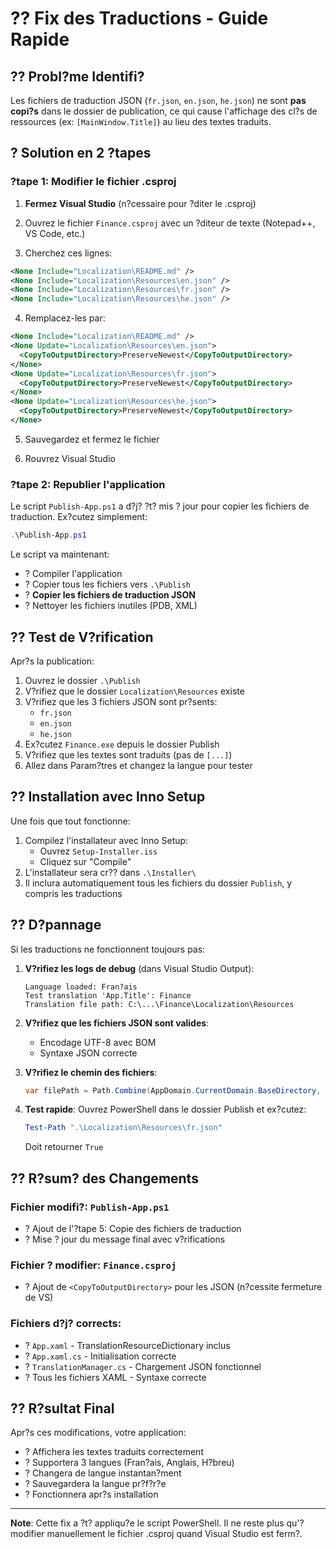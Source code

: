 # ?? Fix des Traductions - Guide Rapide

## ?? Probl?me Identifi?

Les fichiers de traduction JSON (`fr.json`, `en.json`, `he.json`) ne sont **pas copi?s** dans le dossier de publication, ce qui cause l'affichage des cl?s de ressources (ex: `[MainWindow.Title]`) au lieu des textes traduits.

## ? Solution en 2 ?tapes

### ?tape 1: Modifier le fichier .csproj

1. **Fermez Visual Studio** (n?cessaire pour ?diter le .csproj)

2. Ouvrez le fichier `Finance.csproj` avec un ?diteur de texte (Notepad++, VS Code, etc.)

3. Cherchez ces lignes:
```xml
<None Include="Localization\README.md" />
<None Include="Localization\Resources\en.json" />
<None Include="Localization\Resources\fr.json" />
<None Include="Localization\Resources\he.json" />
```

4. Remplacez-les par:
```xml
<None Include="Localization\README.md" />
<None Update="Localization\Resources\en.json">
  <CopyToOutputDirectory>PreserveNewest</CopyToOutputDirectory>
</None>
<None Update="Localization\Resources\fr.json">
  <CopyToOutputDirectory>PreserveNewest</CopyToOutputDirectory>
</None>
<None Update="Localization\Resources\he.json">
  <CopyToOutputDirectory>PreserveNewest</CopyToOutputDirectory>
</None>
```

5. Sauvegardez et fermez le fichier

6. Rouvrez Visual Studio

### ?tape 2: Republier l'application

Le script `Publish-App.ps1` a d?j? ?t? mis ? jour pour copier les fichiers de traduction. Ex?cutez simplement:

```powershell
.\Publish-App.ps1
```

Le script va maintenant:
- ? Compiler l'application
- ? Copier tous les fichiers vers `.\Publish`
- ? **Copier les fichiers de traduction JSON**
- ? Nettoyer les fichiers inutiles (PDB, XML)

## ?? Test de V?rification

Apr?s la publication:

1. Ouvrez le dossier `.\Publish`
2. V?rifiez que le dossier `Localization\Resources` existe
3. V?rifiez que les 3 fichiers JSON sont pr?sents:
   - `fr.json`
   - `en.json`
   - `he.json`
4. Ex?cutez `Finance.exe` depuis le dossier Publish
5. V?rifiez que les textes sont traduits (pas de `[...]`)
6. Allez dans Param?tres et changez la langue pour tester

## ?? Installation avec Inno Setup

Une fois que tout fonctionne:

1. Compilez l'installateur avec Inno Setup:
   - Ouvrez `Setup-Installer.iss`
   - Cliquez sur "Compile"
2. L'installateur sera cr?? dans `.\Installer\`
3. Il inclura automatiquement tous les fichiers du dossier `Publish`, y compris les traductions

## ?? D?pannage

Si les traductions ne fonctionnent toujours pas:

1. **V?rifiez les logs de debug** (dans Visual Studio Output):
   ```
   Language loaded: Fran?ais
   Test translation 'App.Title': Finance
   Translation file path: C:\...\Finance\Localization\Resources
   ```

2. **V?rifiez que les fichiers JSON sont valides**:
   - Encodage UTF-8 avec BOM
   - Syntaxe JSON correcte

3. **V?rifiez le chemin des fichiers**:
   ```csharp
   var filePath = Path.Combine(AppDomain.CurrentDomain.BaseDirectory, "Localization", "Resources", fileName);
   ```

4. **Test rapide**: Ouvrez PowerShell dans le dossier Publish et ex?cutez:
   ```powershell
   Test-Path ".\Localization\Resources\fr.json"
   ```
   Doit retourner `True`

## ?? R?sum? des Changements

### Fichier modifi?: `Publish-App.ps1`
- ? Ajout de l'?tape 5: Copie des fichiers de traduction
- ? Mise ? jour du message final avec v?rifications

### Fichier ? modifier: `Finance.csproj`
- ? Ajout de `<CopyToOutputDirectory>` pour les JSON (n?cessite fermeture de VS)

### Fichiers d?j? corrects:
- ? `App.xaml` - TranslationResourceDictionary inclus
- ? `App.xaml.cs` - Initialisation correcte
- ? `TranslationManager.cs` - Chargement JSON fonctionnel
- ? Tous les fichiers XAML - Syntaxe correcte

## ?? R?sultat Final

Apr?s ces modifications, votre application:
- ? Affichera les textes traduits correctement
- ? Supportera 3 langues (Fran?ais, Anglais, H?breu)
- ? Changera de langue instantan?ment
- ? Sauvegardera la langue pr?f?r?e
- ? Fonctionnera apr?s installation

---

**Note**: Cette fix a ?t? appliqu?e le script PowerShell. Il ne reste plus qu'? modifier manuellement le fichier .csproj quand Visual Studio est ferm?.
